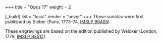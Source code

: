 +++
title = "Opus 17"
weight = 2

[_build]
list = "local"
render = "never"
+++
These sonatas were first published by Sieber (Paris, 1773–74, [IMSLP
96405](https://imslp.org/wiki/Special:ReverseLookup/96405)).

These engravings are based on the edition published by Welcker (London, 1779,
[IMSLP 93512](https://imslp.org/wiki/Special:ReverseLookup/93512)).
